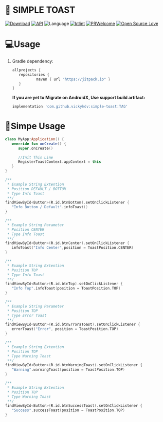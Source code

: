 # 📸 SIMPLE TOAST

[![Download](https://jitpack.io/v/vickyKDV/simple-toast.svg)](https://jitpack.io/#vickyKDV/simple-toast)
[![API](https://img.shields.io/badge/API-19%2B-brightgreen.svg?style=social)](https://android-arsenal.com/api?level=19)
![Language](https://img.shields.io/badge/language-Kotlin-orange.svg)
[![ktlint](https://img.shields.io/badge/code%20style-%E2%9D%A4-FF4081.svg)](https://ktlint.github.io/)
[![PRWelcome](https://img.shields.io/badge/PRs-welcome-brightgreen.svg)](https://github.com/vickykdv/simple-toast)
[![Open Source Love](https://badges.frapsoft.com/os/v1/open-source.svg?v=102)](https://opensource.org/licenses/Apache-2.0)


# 💻Usage


1. Gradle dependency:

   ```groovy
   allprojects {
      repositories {
              maven { url "https://jitpack.io" }
      }
   }
   ```

   **If you are yet to Migrate on AndroidX, Use support build artifact:**
   ```groovy
   implementation 'com.github.vickykdv:simple-toast:TAG'
    ```

# 🎨Simpe Usage

   ```kotlin
   class MyApp:Application() {
      override fun onCreate() {
         super.onCreate()
         
         //Init This Line
         RegisterToastContext.appContext = this
      }
   }
   ```

   ```kotlin
   /**
    * Example String Extention
    * Position DEFAULT / BOTTOM
    * Type Info Toast
    **/
   findViewById<Button>(R.id.btnBottom).setOnClickListener {
      "Info Bottom / Default".infoToast()
   }
   ```
   ```kotlin   
   /**
    * Example String Parameter
    * Position CENTER
    * Type Info Toast
    **/
   findViewById<Button>(R.id.btnCenter).setOnClickListener {
      infoToast("Info Center",position = ToastPosition.CENTER)
   }
   ```

   ```kotlin
   /**
    * Example String Extention
    * Position TOP
    * Type Info Toast
    **/
   findViewById<Button>(R.id.btnTop).setOnClickListener {
      "Info Top".infoToast(position = ToastPosition.TOP)
   }
   ```

   ```kotlin
   /**
    * Example String Parameter
    * Position TOP
    * Type Error Toast
    **/
   findViewById<Button>(R.id.btnErroraToast).setOnClickListener {
      errorToast("Error", position = ToastPosition.TOP)
   }
   ```

   ```kotlin   
   /**
    * Example String Extention
    * Position TOP
    * Type Warning Toast
    **/
   findViewById<Button>(R.id.btnWarningToast).setOnClickListener {
      "Warning".warningToast(position = ToastPosition.TOP)
   }
   ```

   ```kotlin   
   /**
    * Example String Extention
    * Position TOP
    * Type Warning Toast
    **/
   findViewById<Button>(R.id.btnSuccessToast).setOnClickListener {
      "Success".successToast(position = ToastPosition.TOP)
   }
   ```